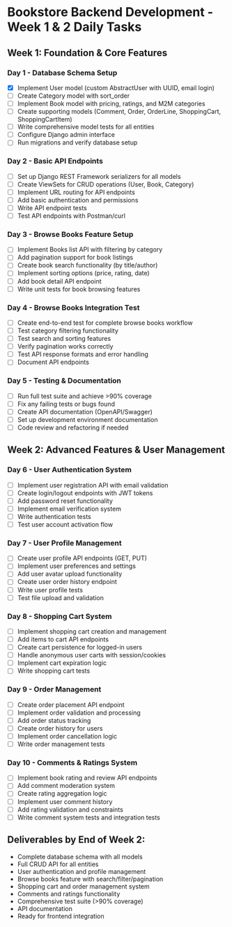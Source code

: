 # Bookstore Backend Development - Week 1 & 2 Daily Tasks

## Week 1: Foundation & Core Features

### Day 1 - Database Schema Setup
- [X] Implement User model (custom AbstractUser with UUID, email login)
- [ ] Create Category model with sort_order
- [ ] Implement Book model with pricing, ratings, and M2M categories
- [ ] Create supporting models (Comment, Order, OrderLine, ShoppingCart, ShoppingCartItem)
- [ ] Write comprehensive model tests for all entities
- [ ] Configure Django admin interface
- [ ] Run migrations and verify database setup

### Day 2 - Basic API Endpoints
- [ ] Set up Django REST Framework serializers for all models
- [ ] Create ViewSets for CRUD operations (User, Book, Category)
- [ ] Implement URL routing for API endpoints
- [ ] Add basic authentication and permissions
- [ ] Write API endpoint tests
- [ ] Test API endpoints with Postman/curl

### Day 3 - Browse Books Feature Setup
- [ ] Implement Books list API with filtering by category
- [ ] Add pagination support for book listings
- [ ] Create book search functionality (by title/author)
- [ ] Implement sorting options (price, rating, date)
- [ ] Add book detail API endpoint
- [ ] Write unit tests for book browsing features

### Day 4 - Browse Books Integration Test
- [ ] Create end-to-end test for complete browse books workflow
- [ ] Test category filtering functionality
- [ ] Test search and sorting features
- [ ] Verify pagination works correctly
- [ ] Test API response formats and error handling
- [ ] Document API endpoints

### Day 5 - Testing & Documentation
- [ ] Run full test suite and achieve >90% coverage
- [ ] Fix any failing tests or bugs found
- [ ] Create API documentation (OpenAPI/Swagger)
- [ ] Set up development environment documentation
- [ ] Code review and refactoring if needed

## Week 2: Advanced Features & User Management

### Day 6 - User Authentication System
- [ ] Implement user registration API with email validation
- [ ] Create login/logout endpoints with JWT tokens
- [ ] Add password reset functionality
- [ ] Implement email verification system
- [ ] Write authentication tests
- [ ] Test user account activation flow

### Day 7 - User Profile Management
- [ ] Create user profile API endpoints (GET, PUT)
- [ ] Implement user preferences and settings
- [ ] Add user avatar upload functionality
- [ ] Create user order history endpoint
- [ ] Write user profile tests
- [ ] Test file upload and validation

### Day 8 - Shopping Cart System
- [ ] Implement shopping cart creation and management
- [ ] Add items to cart API endpoints
- [ ] Create cart persistence for logged-in users
- [ ] Handle anonymous user carts with session/cookies
- [ ] Implement cart expiration logic
- [ ] Write shopping cart tests

### Day 9 - Order Management
- [ ] Create order placement API endpoint
- [ ] Implement order validation and processing
- [ ] Add order status tracking
- [ ] Create order history for users
- [ ] Implement order cancellation logic
- [ ] Write order management tests

### Day 10 - Comments & Ratings System
- [ ] Implement book rating and review API endpoints
- [ ] Add comment moderation system
- [ ] Create rating aggregation logic
- [ ] Implement user comment history
- [ ] Add rating validation and constraints
- [ ] Write comment system tests and integration tests

## Deliverables by End of Week 2:
- Complete database schema with all models
- Full CRUD API for all entities
- User authentication and profile management
- Browse books feature with search/filter/pagination
- Shopping cart and order management system
- Comments and ratings functionality
- Comprehensive test suite (>90% coverage)
- API documentation
- Ready for frontend integration